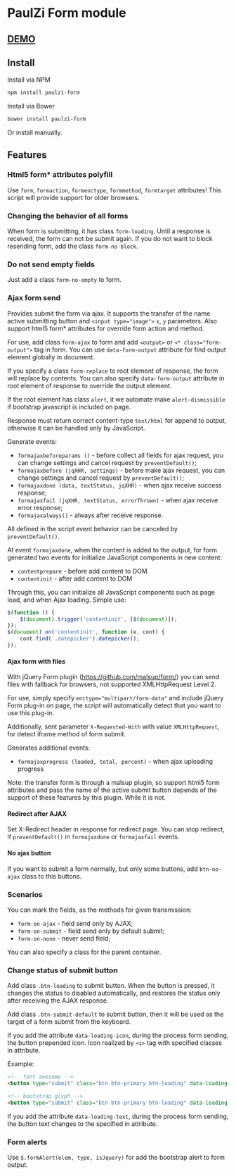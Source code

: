 # PaulZi Form module

## [DEMO](http://paulzi.ru/paulzi-form/)

## Install

Install via NPM
```sh
npm install paulzi-form
```

Install via Bower
```sh
bower install paulzi-form
```

Or install manually.

## Features

### Html5 form* attributes polyfill

Use `form`, `formaction`, `formenctype`, `formmethod`, `formtarget` attributes! This script will provide support for older browsers.

### Changing the behavior of all forms

When form is submitting, it has class `form-loading`. Until a response is received, the form can not be submit again. If you do not want to block resending form, add the class `form-no-block`.

### Do not send empty fields

Just add a class `form-no-empty` to form.

### Ajax form send

Provides submit the form via ajax. It supports the transfer of the name active submitting button and `<input type="image">` `x`, `y` parameters. Also support html5 form* attributes for override form action and method.

For use, add class `form-ajax` to form and add `<output>` or `<* class="form-output">` tag in form. You can use `data-form-output` attribute for find output element globally in document.

If you specify a class `form-replace` to root element of response, the form will replace by contents. You can also specify `data-form-output` attribute in root element of response to override the output element.

If the root element has class `alert`, it we automate make `alert-dismissible` if bootstrap javascript is included on page.

Response must return correct content-type `text/html` for append to output, otherwise it can be handled only by JavaScript.

Generate events:
- `formajaxbeforeparams ()` - before collect all fields for ajax request, you can change settings and cancel request by `preventDefault()`;
- `formajaxbefore (jqXHR, settings)` - before make ajax request, you can change settings and cancel request by `preventDefault()`;
- `formajaxdone (data, textStatus, jqXHR)` - when ajax receive success response;
- `formajaxfail (jqXHR, textStatus, errorThrown)` - when ajax receive error response;
- `formajaxalways()` - always after receive response.

All defined in the script event behavior can be canceled by `preventDefault()`.

At event `formajaxdone`, when the content is added to the output, for form generated two events for initialize JavaScript components in new content:
- `contentprepare` - before add content to DOM
- `contentinit` - after add content to DOM

Through this, you can initialize all JavaScript components such as page load, and when Ajax loading. Simple use:
```javascript
$(function () {
    $(document).trigger('contentinit', [$(document)]);
});
$(document).on('contentinit', function (e, cont) {
    cont.find('.datepicker').datepicker();
});
```

#### Ajax form with files

With jQuery Form plugin (https://github.com/malsup/form/) you can send files with fallback for browsers, not supported XMLHttpRequest Level 2.

For use, simply specify `enctype="multipart/form-data"` and include jQuery Form plug-in on page, the script will automatically detect that you want to use this plug-in.

Additionally, sent parameter `X-Requested-With` with value `XMLHttpRequest`, for detect iframe method of form submit.

Generates additional events:
- `formajaxprogress (loaded, total, percent)` - when ajax uploading progress

Note: the transfer form is through a malsup plugin, so support html5 form attributes and pass the name of the active submit button depends of the support of these features by this plugin. While it is not.

#### Redirect after AJAX

Set X-Redirect header in response for redirect page. You can stop redirect, if `preventDefault()` in `formajaxdone` or `formajaxfail` events.

#### No ajax button

If you want to submit a form normally, but only some buttons, add `btn-no-ajax` class to this buttons.

### Scenarios

You can mark the fields, as the methods for given transmission:
 - `form-on-ajax` - field send only by AJAX;
 - `form-on-submit` - field send only by default submit;
 - `form-on-none` - never send field;

You can also specify a class for the parent container.
 
### Change status of submit button

Add class `.btn-loading` to submit button. When the button is pressed, it changes the status to disabled automatically, and restores the status only after receiving the AJAX response.

Add class `.btn-submit-default` to submit button, then it will be used as the target of a form submit from the keyboard.

If you add the attribute `data-loading-icon`, during the process form sending, the button prepended icon. Icon realized by `<i>` tag with specified classes in attribute.

Example:
```html
<!-- font awesome -->
<button type="submit" class="btn btn-primary btn-loading" data-loading-icon="fa fa-refresh fa-spin">Submit</button>

<!-- bootstrap glyph -->
<button type="submit" class="btn btn-primary btn-loading" data-loading-icon="glyphicon glyphicon-refresh">Submit</button>
```

If you add the attribute `data-loading-text`, during the process form sending, the button text changes to the specified in attribute.

### Form alerts

Use `$.formAlert(elem, type, isJquery)` for add the bootstrap alert to form output.